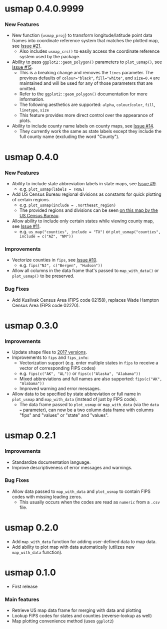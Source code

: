 # usmap 0.4.0.9999

### New Features
* New function (`usmap_proj`) to transform longitude/latitude point data frames into coordinate reference system that matches the plotted map, see [Issue #21](https://github.com/pdil/usmap/issues/21).
  * Also includes `usmap_crs()` to easily access the coordinate reference system used by the package.
* Ability to pass `ggplot2::geom_polygon()` parameters to `plot_usmap()`, see [Issue #15](https://github.com/pdil/usmap/issues/15).
  * This is a breaking change and removes the `lines` parameter. The previous defaults of `colour="black"`, `fill="white"`, and `size=0.4` are maintained and will be used for any of those parameters that are omitted.
  * Refer to the `ggplot2::geom_polygon()` documentation for more information.
  * The following aesthetics are supported: `alpha`, `colour`/`color`, `fill`, `linetype`, `size`
  * This feature provides more direct control over the appearance of plots.
* Ability to include county name labels on county maps, see [Issue #14](https://github.com/pdil/usmap/issues/14).
  * They currently work the same as state labels except they include the full county name (excluding the word "County").

# usmap 0.4.0

### New Features
* Ability to include state abbreviation labels in state maps, see [Issue #9](https://github.com/pdil/usmap/issues/9).
  * e.g. `plot_usmap(labels = TRUE)`
* Add US Census Bureau regional divisions as constants for quick plotting of certain regions.
  * e.g. `plot_usmap(include = .northeast_region)`
  * The provided regions and divisions can be seen [on this map by the US Census Bureau](https://www2.census.gov/geo/pdfs/maps-data/maps/reference/us_regdiv.pdf).
* Allow ability to include only certain states while viewing county map, see [Issue #11](https://github.com/pdil/usmap/issues/11).
  * e.g. `us_map("counties", include = "TX")` or `plot_usmap("counties", include = c("AZ", "NM"))`

### Improvements
* Vectorize counties in `fips`, see [Issue #10](https://github.com/pdil/usmap/issues/10).
  * e.g. `fips("NJ", c("Bergen", "Hudson"))`
* Allow all columns in the data frame that's passed to `map_with_data()` or `plot_usmap()` to be preserved.

### Bug Fixes
* Add Kusilvak Census Area (FIPS code 02158), replaces Wade Hampton Census Area (FIPS code 02270).

# usmap 0.3.0

### Improvements
* Update shape files to [2017 versions](https://www.census.gov/geo/maps-data/data/tiger-cart-boundary.html).
* Improvements to `fips` and `fips_info`:
  * Vectorization support (e.g. enter multiple states in `fips` to receive a vector of corresponding FIPS codes)
  * e.g. `fips(c("AK", "AL"))` or `fips(c("Alaska", "Alabama"))`
  * Mixed abbreviations and full names are also supported: `fips(c("AK", "Alabama"))`
  * Improved warning and error messages.
* Allow data to be specified by state abbreviation or full name in `plot_usmap` and `map_with_data` (instead of just by FIPS code).
  * The data frame passed to `plot_usmap` or `map_with_data` (via the `data =` parameter), can now be a two column data frame with columns "fips" and "values" or "state" and "values".

# usmap 0.2.1

### Improvements
* Standardize documentation language.
* Improve descriptiveness of error messages and warnings.
### Bug Fixes
* Allow data passed to `map_with_data` and `plot_usmap` to contain FIPS codes with missing leading zeros.
  * This usually occurs when the codes are read as `numeric` from a `.csv` file.

# usmap 0.2.0

* Add `map_with_data` function for adding user-defined data to map data.
* Add ability to plot map with data automatically (utilizes new `map_with_data` function).

# usmap 0.1.0

* First release

### Main features

* Retrieve US map data frame for merging with data and plotting
* Lookup FIPS codes for states and counties (reverse-lookup as well)
* Map plotting convenience method (uses `ggplot2`)
